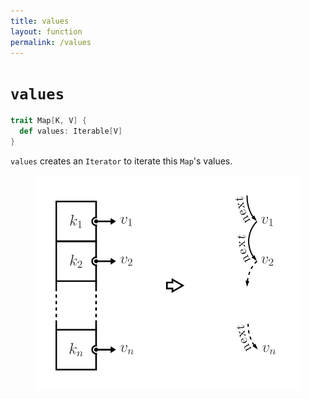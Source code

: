 ```yaml
---
title: values
layout: function
permalink: /values
---
```


# `values`

~~~ scala
trait Map[K, V] {
  def values: Iterable[V]
}
~~~

`values` creates an `Iterator` to iterate this `Map`'s values.

<figure class="diagram">
  <img src="images/values.svg" alt="values function">
  <!-- <figcaption class="diagram-desc"></figcaption> -->
</figure>
